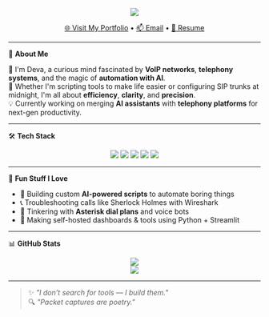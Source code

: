 <p align="center">
  <img src="https://readme-typing-svg.demolab.com?font=Fira+Code&size=42&duration=3000&pause=1000&color=F7F7F7&center=false&vCenter=true&width=900&lines=Hi+I'm+Devanathan+Harikrishnan;Senior+Engineer+%7C+VoIP+Specialist;Automating+my+life+with+AI+scripts;SIP+flows+and+packet+captures+are+art." />
</p>

<p align="center">
  <a href="https://d3va.pages.dev" target="_blank">🌐 Visit My Portfolio</a> •
  <a href="mailto:devanathan4444@gmail.com">📫 Email</a> •
  <a href="https://drive.google.com/file/d/1PQwAzmEN8kwfN5AI33zxzELxKzKC-VVx/view?usp=drivesdk">📄 Resume</a>
</p>

---


<summary>🧠 <strong>About Me</strong></summary>

🌟 I'm Deva, a curious mind fascinated by **VoIP networks**, **telephony systems**, and the magic of **automation with AI**.  
🔧 Whether I'm scripting tools to make life easier or configuring SIP trunks at midnight, I'm all about **efficiency**, **clarity**, and **precision**.  
💡 Currently working on merging **AI assistants** with **telephony platforms** for next-gen productivity.



---


<summary>🛠️ <strong>Tech Stack</strong></summary>

<p align="center">
  <img src="https://img.shields.io/badge/VoIP-8x8,Asterisk,Twilio-blueviolet?style=for-the-badge&logo=voip&logoColor=white"/>
  <img src="https://img.shields.io/badge/Linux-Ubuntu,CentOS-darkgreen?style=for-the-badge&logo=linux&logoColor=white"/>
  <img src="https://img.shields.io/badge/Scripting-PHP,Shell-red?style=for-the-badge&logo=terminal&logoColor=white"/>
  <img src="https://img.shields.io/badge/Monitoring-Wireshark,Zabbix-blue?style=for-the-badge&logo=wireshark&logoColor=white"/>
  <img src="https://img.shields.io/badge/Databases-PostgreSQL,MySQL-orange?style=for-the-badge&logo=database&logoColor=white"/>
</p>



---
<!---
<details>
<summary>💼 <strong>Professional Timeline</strong></summary>

### 🟢 **Movate**  
`Associate Solution Delivery Consultant`  
_May 2025 – Present_

- Supported 8x8 UCaaS & CCaaS for global clients  
- Designed IVRs, call flows, and internal KBs  
- Led enterprise onboarding & escalations  

---

### 🟠 **Brillio Technologies**  
`Senior Engineer`  
_Aug 2023 – Jul 2024_

- Configured Asterisk PBX, IPTables, Fail2Ban  
- Built custom dial plans & health monitoring tools  

---

### 🔵 **RCS Tech LLP – Byju’s**  
`Senior Engineer & UC Engineer`  
_Apr 2021 – Aug 2023_

- Managed Knowlarity & Ameyo platforms  
- Integrated CRMs, created IVR voice blasters  
- Automated server health checks using Zabbix  

</details>

---

<details>
<summary>🎓 <strong>Education</strong></summary>

- 🎓 **B.Tech (IT)** — IFET College of Engineering  
  Built *YFarm*, an Android app | Interned at NCR  

- 📘 **HSC** — St. Paul’s MHSS (81.5%)  
- 📗 **SSLC** — S.K.V HSS (89.4%)

</details>

---
-->

<summary>🌈 <strong>Fun Stuff I Love</strong></summary>

- 🤖 Building custom **AI-powered scripts** to automate boring things  
- 📞 Troubleshooting calls like Sherlock Holmes with Wireshark  
- 🧪 Tinkering with **Asterisk dial plans** and voice bots  
- 🧰 Making self-hosted dashboards & tools using Python + Streamlit  



---


<summary>📊 <strong>GitHub Stats</strong></summary>

<p align="center">
  <img src="https://github-readme-stats.vercel.app/api?username=deva-hari&show_icons=true&theme=radical" />
  <br/>
  <img src="https://github-readme-streak-stats.herokuapp.com/?user=deva-hari&theme=tokyonight" />
</p>



---

<!---<p align="center">
  <img src="https://readme-typing-svg.demolab.com?font=Fira+Code&size=22&pause=1000&center=true&vCenter=true&width=600&lines=Welcome+to+my+tech+universe.;I+build+scripts+that+simplify+life.;AI+is+my+co-pilot.;Let's+connect+the+world+via+VoIP!;Glowing+through+dark+and+light+mode+🌗" />
</p>

---
-->
> ✨ *"I don’t search for tools — I build them."*  
> 🔍 *"Packet captures are poetry."*
<!--
**deva-hari/deva-hari** is a ✨ _special_ ✨ repository because its `README.md` (this file) appears on your GitHub profile.

Here are some ideas to get you started:

- 🔭 I’m currently working on ...
- 🌱 I’m currently learning ...
- 👯 I’m looking to collaborate on ...
- 🤔 I’m looking for help with ...
- 💬 Ask me about ...
- 📫 How to reach me: ...
- 😄 Pronouns: ...
- ⚡ Fun fact: ...
-->
